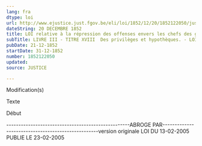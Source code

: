 ```yaml
---
lang: fra
dtype: loi
url: http://www.ejustice.just.fgov.be/eli/loi/1852/12/20/1852122050/justel
dateString: 20 DECEMBRE 1852
title: LOI relative à la répression des offenses envers les chefs des gouvernements étrangers
subTitle: LIVRE III - TITRE XVIII  Des privilèges et hypothèques. - LOI HYPOTHECAIRE
pubDate: 21-12-1852
startDate: 31-12-1852
number: 1852122050
updated: 
source: JUSTICE

---
```


 
 Modification(s) 
 
 
 Texte 

 
 

 Début 
 

---------------------------------------------------ABROGE PAR---------------------------------------------------version originale LOI DU 13-02-2005 PUBLIE LE 23-02-2005

